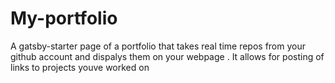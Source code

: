 # My-portfolio
A gatsby-starter page of a portfolio that takes real time repos from your github account and 
dispalys them on your webpage . It allows for posting of links to projects youve worked on
